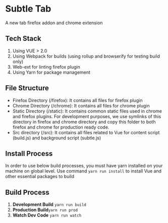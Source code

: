 # Subtle Tab

A new tab firefox addon and chrome extension

## Tech Stack

1. Using VUE > 2.0
2. Using Webpack for builds (using rollup and browserify for testing build only)
3. Web-ext for linting firefox plugin
4. Using Yarn for package management

## File Structure
- Firefox Directory (/firefox): It contains all files for firefox plugin
- Chrome Directory (/chrome): It contains all files for chrome plugin
- Static Directory (/static): It contains common static files used in chrome and firefox plugins. For development purposes, we use symlinks of this directory in firefox and chrome directory and copy this folder to both firefox and chrome for production ready code.
- Src directory (/src): It contains all files related to Vue for content script (build.js) and background script (subtle.js)

## Install Process
 In order to use below build processes, you must have yarn installed on your machine on global level. 
 Use command `yarn run install` to install Vue and other essential packages to build 
 
## Build Process

1. **Development Build**  `yarn run build`
2. **Production Build**`yarn run prod`
3. **Watch Dev Code** `yarn run watch`